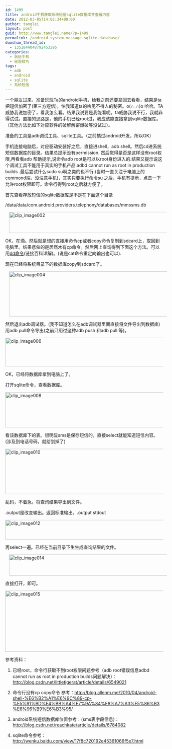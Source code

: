 ```yaml
---
id: 1499
title: android手机获取系统短信sqlite数据库并查看内容
date: 2012-03-05T14:02:34+00:00
author: tanglei
layout: post
guid: http://www.tanglei.name/?p=1499
permalink: /android-system-message-sqlite-database/
duoshuo_thread_id:
  - 1351844048792453295
categories:
  - 玩玩手机
  - 经验技巧
tags:
  - adb
  - android
  - sqlite
  - 系统短信
---
```

一个朋友过来，准备玩玩Ta的android手机，给我之前还要拿回去看看，结果是ta把短信加密了(第三方短信)，怕我知道ta的啥见不得人的秘密。o(∩_∩)o 哈哈。TA威胁我说加密了，看我怎么看。结果我说要是我能看呢。ta威胁我说不行，我就非得试试。直接的思路是，他的手机已经root过，我应该能直接拿到sqlite数据库。（其他方法比如下对应软件的破解解密爆破等没试过）。

准备的工具是adb调试工具、sqlite工具。（之前搞过android开发，所以OK）

手机连接电脑后，对应驱动安装好之后，直接进shell，adb shell。然后cd进系统短信数据库的目录。结果总提示没有permission. 然后觉得是否是这样没有root权限,再看看adb 帮助提示,说命令adb root是可以以root身份进入的.结果又提示说这个调试工具不能用于真实的手机产品.adbd cannot run as root in production builds .最后尝试什么sudo su啊之类的也不行.(当时一直关注于电脑上的commond端，没注意手机)，其实只要执行命令su 之后，手机有提示，点击一下允许root权限即可。命令行得到root之后就方便了。

首先查看存放短信的sqlite数据库是不是在下面这个目录

/data/data/com.android.providers.telephony/databases/mmssms.db

[<img style="display: inline; border: 0px;" title="clip_image002" src="http://www.tanglei.name/wp-content/uploads/2012/03/clip_image002_thumb.jpg" alt="clip_image002" width="644" height="67" border="0" hspace="12" />](http://www.tanglei.name/wp-content/uploads/2012/03/clip_image002.jpg)

OK，在滴。然后就是想的直接用命令cp或者copy命令复制到sdcard上，取回到电脑里。结果悲催的是居然木有cp命令。然后网上查询得到下面这个方法。可以用[dd命令](http://baike.baidu.com/view/3568252.htm)(链接百科详解)。(说是cat命令重定向输出也可以).

现在已经将系统目录下的数据库copy到sdcard了。

[<img style="display: inline; border: 0px;" title="clip_image004" src="http://www.tanglei.name/wp-content/uploads/2012/03/clip_image004_thumb.jpg" alt="clip_image004" width="644" height="143" border="0" hspace="12" data-pinit="registered" />](http://www.tanglei.name/wp-content/uploads/2012/03/clip_image004.jpg)

然后退出adb调试器。(我不知道怎么在adb调试器里面直接将文件导出到数据库)用adb pull命令导出(之前只用过这种adb push 和adb pull 等)。

[<img style="display: inline; border: 0px;" title="clip_image006" src="http://www.tanglei.name/wp-content/uploads/2012/03/clip_image006_thumb.jpg" alt="clip_image006" width="644" height="91" border="0" />](http://www.tanglei.name/wp-content/uploads/2012/03/clip_image006.jpg)

OK，已经将数据库拿到电脑上了。

打开sqlite命令，查看数据库。

[<img style="display: inline; border: 0px;" title="clip_image008" src="http://www.tanglei.name/wp-content/uploads/2012/03/clip_image008_thumb.jpg" alt="clip_image008" width="644" height="112" border="0" data-pinit="registered" />](http://www.tanglei.name/wp-content/uploads/2012/03/clip_image008.jpg)

看该数据库下的表。很明显sms是保存短信的，直接select就能知道短信内容。(涉及到电话号码，就给划掉了)

[<img style="display: inline; border: 0px;" title="clip_image010" src="http://www.tanglei.name/wp-content/uploads/2012/03/clip_image010_thumb.jpg" alt="clip_image010" width="644" height="144" border="0" data-pinit="registered" />](http://www.tanglei.name/wp-content/uploads/2012/03/clip_image010.jpg)

乱码，不着急。将查询结果导出到文件。

.output是改变输出。返回标准输出。.output stdout

[<img style="display: inline; border: 0px;" title="clip_image012" src="http://www.tanglei.name/wp-content/uploads/2012/03/clip_image012_thumb.jpg" alt="clip_image012" width="644" height="62" border="0" />](http://www.tanglei.name/wp-content/uploads/2012/03/clip_image012.jpg)

再select一遍。已经在当前目录下生生成查询结果的文件。

[<img style="display: inline; border: 0px;" title="clip_image014" src="http://www.tanglei.name/wp-content/uploads/2012/03/clip_image014_thumb.jpg" alt="clip_image014" width="644" height="67" border="0" hspace="12" />](http://www.tanglei.name/wp-content/uploads/2012/03/clip_image014.jpg)

直接打开，即可。

[<img style="display: inline; border: 0px;" title="clip_image015" src="http://www.tanglei.name/wp-content/uploads/2012/03/clip_image015_thumb.jpg" alt="clip_image015" width="644" height="194" border="0" data-pinit="registered" />](http://www.tanglei.name/wp-content/uploads/2012/03/clip_image015.jpg)

参考资料：

1. 已经root，命令行获取不到root权限问题参考（adb root错误信息adbd cannot run as root in production builds问题解决）：<http://blog.csdn.net/littletigerat/article/details/6549021>

2. 命令行没有cp copy命令 参考：<http://blog.allenm.me/2010/04/android-shell-%E6%B2%A1%E6%9C%89-cp-%E5%91%BD%E4%BB%A4%E7%9A%84%E8%A7%A3%E5%86%B3%E6%96%B9%E6%B3%95/>

3. android系统短信数据库位置参考：(sms表字段信息)：<http://blog.csdn.net/reachkate/article/details/6784082>

4. sqlite命令参考：<http://wenku.baidu.com/view/17f8c720192e45361066f5e7.html>